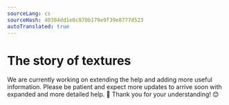 ```yaml
---
sourceLang: cs
sourceHash: 40384dd1e0c870b179e9f39e8777d523
autoTranslated: true
---
```


# The story of textures

We are currently working on extending the help and adding more useful information. Please be patient and expect more updates to arrive soon with expanded and more detailed help. 🚀 Thank you for your understanding! 😊